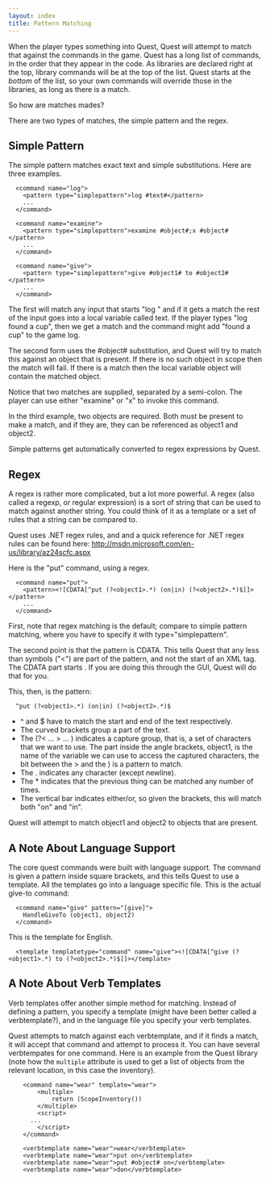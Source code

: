 ```yaml
---
layout: index
title: Pattern Matching
---
```


When the player types something into Quest, Quest will attempt to match that against the commands in the game. Quest has a long list of commands, in the order that they appear in the code. As libraries are declared right at the top, library commands will be at the top of the list. Quest starts at the *bottom* of the list, so your own commands will override those in the libraries, as long as there is a match.

So how are matches mades?

There are two types of matches, the simple pattern and the regex.

Simple Pattern
--------------

The simple pattern matches exact text and simple substitutions. Here are three examples.

      <command name="log">
        <pattern type="simplepattern">log #text#</pattern>
        ...
      </command>

      <command name="examine">
        <pattern type="simplepattern">examine #object#;x #object#</pattern>
        ...
      </command>

      <command name="give">
        <pattern type="simplepattern">give #object1# to #object2#</pattern>
        ...
      </command>

The first will match any input that starts "log " and if it gets a match the rest of the input goes into a local variable called text. If the player types "log found a cup", then we get a match and the command might add "found a cup" to the game log.

The second form uses the \#object\# substitution, and Quest will try to match this against an object that is present. If there is no such object in scope then the match will fail. If there is a match then the local variable object will contain the matched object.

Notice that two matches are supplied, separated by a semi-colon. The player can use either "examine" or "x" to invoke this command.

In the third example, two objects are required. Both must be present to make a match, and if they are, they can be referenced as object1 and object2.

Simple patterns get automatically converted to regex expressions by Quest.

Regex
-----

A regex is rather more complicated, but a lot more powerful. A regex (also called a regexp, or regular expression) is a sort of string that can be used to match against another string. You could think of it as a template or a set of rules that a string can be compared to.

Quest uses .NET regex rules, and and a quick reference for .NET regex rules can be found here: <http://msdn.microsoft.com/en-us/library/az24scfc.aspx>

Here is the "put" command, using a regex.

      <command name="put">
        <pattern><![CDATA[^put (?<object1>.*) (on|in) (?<object2>.*)$]]></pattern>
        ...
      </command>

First, note that regex matching is the default; compare to simple pattern matching, where you have to specify it with type="simplepattern".

The second point is that the pattern is CDATA. This tells Quest that any less than symbols ("\<") are part of the pattern, and not the start of an XML tag. The CDATA part starts <![CDATA[ and ends ]]>. If you are doing this through the GUI, Quest will do that for you.

This, then, is the pattern:

      ^put (?<object1>.*) (on|in) (?<object2>.*)$

-   \^ and \$ have to match the start and end of the text respectively.
-   The curved brackets group a part of the text.
-   The (?\< ... \> ... ) indicates a capture group, that is, a set of characters that we want to use. The part inside the angle brackets, object1, is the name of the variable we can use to access the captured characters, the bit between the \> and the ) is a pattern to match.
-   The . indicates any character (except newline).
-   The \* indicates that the previous thing can be matched any number of times.
-   The vertical bar indicates either/or, so given the brackets, this will match both "on" and "in".

Quest will attempt to match object1 and object2 to objects that are present.

A Note About Language Support
-----------------------------

The core quest commands were built with language support. The command is given a pattern inside square brackets, and this tells Quest to use a template. All the templates go into a language specific file. This is the actual give-to command:

      <command name="give" pattern="[give]">
        HandleGiveTo (object1, object2)
      </command>

This is the template for English.

      <template templatetype="command" name="give"><![CDATA[^give (?<object1>.*) to (?<object2>.*)$]]></template>

A Note About Verb Templates
---------------------------

Verb templates offer another simple method for matching. Instead of defining a pattern, you specify a template (might have been better called a verbtemplate?), and in the language file you specify your verb templates.

Quest attempts to match against each verbtemplate, and if it finds a match, it will accept that command and attempt to process it. You can have several verbtempates for one command. Here is an example from the Quest library (note how the `multiple` attribute is used to get a list of objects from the relevant location, in this case the inventory).

```
	<command name="wear" template="wear">
		<multiple>
			return (ScopeInventory())
		</multiple>
		<script>
      ...
		</script>
	</command>

	<verbtemplate name="wear">wear</verbtemplate>
	<verbtemplate name="wear">put on</verbtemplate>
	<verbtemplate name="wear">put #object# on</verbtemplate>
	<verbtemplate name="wear">don</verbtemplate>
```
